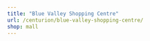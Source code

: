 ```yaml
---
title: "Blue Valley Shopping Centre"
url: /centurion/blue-valley-shopping-centre/
shop: mall
---
```

